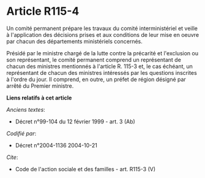 # Article R115-4

Un comité permanent prépare les travaux du comité interministériel et veille à l'application des décisions prises et aux
conditions de leur mise en oeuvre par chacun des départements ministériels concernés. 

Présidé par le ministre chargé de la lutte contre la précarité et l'exclusion ou son représentant, le comité permanent
comprend un représentant de chacun des ministres mentionnés à l'article R. 115-3 et, le cas échéant, un représentant de
chacun des ministres intéressés par les questions inscrites à l'ordre du jour. Il comprend, en outre, un préfet de région
désigné par arrêté du Premier ministre.

**Liens relatifs à cet article**

_Anciens textes_:

  - Décret n°99-104 du 12 février 1999 - art. 3 (Ab)

_Codifié par_:

  - Décret n°2004-1136 2004-10-21

_Cite_:

  - Code de l'action sociale et des familles - art. R115-3 (V)
